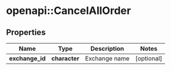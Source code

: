 # openapi::CancelAllOrder

## Properties
Name | Type | Description | Notes
------------ | ------------- | ------------- | -------------
**exchange_id** | **character** | Exchange name | [optional] 


